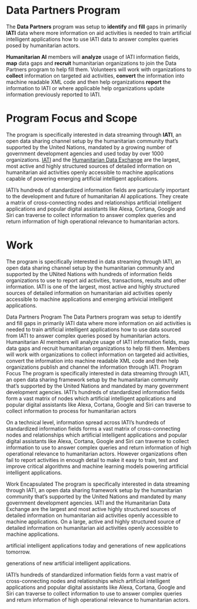 # Data Partners Program

The **Data Partners** program was setup to **identify** and **fill** gaps in primarily **IATI** data where more information on aid activities is needed to train artificial intelligent applications how to use IATI data to answer complex queries posed by humanitarian actors.

**Humanitarian AI** members will **analyze** usage of IATI information fields, **map** data gaps and **recruit** humanitarian organizations to join the Data Partners program to help fill them. Volunteers will work with organizations to **collect** information on targeted aid activities, **convert** the information into machine readable XML code and then help organizations **report** the information to IATI or where applicable help organizations update information previously reported to IATI.

# Program Focus and Scope

The program is specifically interested in data streaming through **IATI**, an open data sharing channel setup by the humanitarian community that’s supported by the United Nations, mandated by a growing number of government development agencies and used today by over 1000 organizations. [IATI]() and the [Humanitarian Data Exchange]() are the largest, most active and highly structured sources of detailed information on humanitarian aid activities openly accessible to machine applications capable of powering emerging artificial intelligent applications.

IATI’s hundreds of standardized information fields are particularly important to the development and future of humanitarian AI applications. They create a matrix of cross-connecting nodes and relationships artificial intelligent applications and popular digital assistants like Alexa, Cortana, Google and Siri can traverse to collect information to answer complex queries and return information of high operational relevance to humanitarian actors.


# Work

The program is specifically interested in data streaming through IATI, an open data sharing channel setup by the humanitarian community and supported by the UNited Nations with hundreds of information fields organizations to use to report aid activities, transactions, results and other information. IATI is one of the largest, most active and highly structured sources of detailed information on humanitarian aid activities openly accessible to machine applications and emerging artivicial intelligent applications. 

Data Partners Program
The Data Partners program was setup to identify and fill gaps in primarily IATI data where more information on aid activities is needed to train artificial intelligent applications how to use data sourced from IATI to answer complex queries posed by humanitarian actors.
Humanitarian AI members will analyze usage of IATI information fields, map data gaps and recruit humanitarian organizations to help fill them. Members will work with organizations to collect information on targeted aid activities, convert the information into machine readable XML code and then help organizations publish and channel the information through IATI.
Program Focus
The program is specifically interested in data streaming through IATI, an open data sharing framework setup by the humanitarian community that’s supported by the United Nations and mandated by many government development agencies. IATI’s hundreds of standardized information fields form a vast matrix of nodes which artificial intelligent applications and popular digital assistants like Alexa, Cortana, Google and Siri can traverse to collect information to process for humanitarian actors



On a technical level, information spread across IATI’s hundreds of standardized information fields forms a vast matrix of cross-connecting nodes and relationships which artificial intelligent applications and popular digital assistants like Alexa, Cortana, Google and Siri can traverse to collect information to use to answer complex queries and return information of high operational relevance to humanitarian actors.
However organizations often fail to report activities in enough detail to make it easy to train, test and improve critical algorithms and machine learning models powering artificial intelligent applications.

Work
Encapsulated 
The program is specifically interested in data streaming through IATI, an open data sharing framework setup by the humanitarian community that’s supported by the United Nations and mandated by many government development agencies. IATI and the Humanitarian Data Exchange are the largest and most active highly structured sources of detailed information on humanitarian aid activities openly accessible to machine applications.
On a large, active and highly structured source of detailed information on humanitarian aid activities openly accessible to machine applications.




artificial intelligent applications today and generations of new applications tomorrow.


generations of new artificial intelligent applications.


IATI’s hundreds of standardized information fields form a vast matrix of cross-connecting nodes and relationships which artificial intelligent applications and popular digital assistants like Alexa, Cortana, Google and Siri can traverse to collect information to use to answer complex queries and return information of high operational relevance to humanitarian actors.


